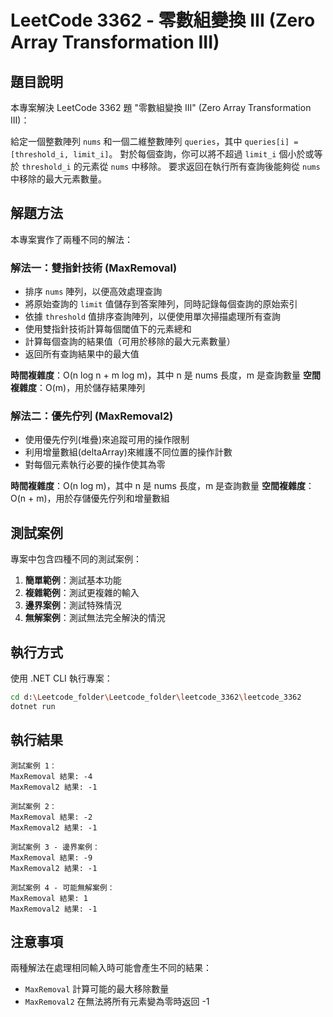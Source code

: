 # LeetCode 3362 - 零數組變換 III (Zero Array Transformation III)

## 題目說明

本專案解決 LeetCode 3362 題 "零數組變換 III" (Zero Array Transformation III)：

給定一個整數陣列 `nums` 和一個二維整數陣列 `queries`，其中 `queries[i] = [threshold_i, limit_i]`。
對於每個查詢，你可以將不超過 `limit_i` 個小於或等於 `threshold_i` 的元素從 `nums` 中移除。
要求返回在執行所有查詢後能夠從 `nums` 中移除的最大元素數量。

## 解題方法

本專案實作了兩種不同的解法：

### 解法一：雙指針技術 (MaxRemoval)

- 排序 `nums` 陣列，以便高效處理查詢
- 將原始查詢的 `limit` 值儲存到答案陣列，同時記錄每個查詢的原始索引
- 依據 `threshold` 值排序查詢陣列，以便使用單次掃描處理所有查詢
- 使用雙指針技術計算每個閾值下的元素總和
- 計算每個查詢的結果值（可用於移除的最大元素數量）
- 返回所有查詢結果中的最大值

**時間複雜度**：O(n log n + m log m)，其中 n 是 nums 長度，m 是查詢數量
**空間複雜度**：O(m)，用於儲存結果陣列

### 解法二：優先佇列 (MaxRemoval2)

- 使用優先佇列(堆疊)來追蹤可用的操作限制
- 利用增量數組(deltaArray)來維護不同位置的操作計數
- 對每個元素執行必要的操作使其為零

**時間複雜度**：O(n log m)，其中 n 是 nums 長度，m 是查詢數量
**空間複雜度**：O(n + m)，用於存儲優先佇列和增量數組

## 測試案例

專案中包含四種不同的測試案例：

1. **簡單範例**：測試基本功能
2. **複雜範例**：測試更複雜的輸入
3. **邊界案例**：測試特殊情況
4. **無解案例**：測試無法完全解決的情況

## 執行方式

使用 .NET CLI 執行專案：

```bash
cd d:\Leetcode_folder\Leetcode_folder\leetcode_3362\leetcode_3362
dotnet run
```

## 執行結果

```
測試案例 1：
MaxRemoval 結果: -4
MaxRemoval2 結果: -1

測試案例 2：
MaxRemoval 結果: -2
MaxRemoval2 結果: -1

測試案例 3 - 邊界案例：
MaxRemoval 結果: -9
MaxRemoval2 結果: -1

測試案例 4 - 可能無解案例：
MaxRemoval 結果: 1
MaxRemoval2 結果: -1
```

## 注意事項

兩種解法在處理相同輸入時可能會產生不同的結果：
- `MaxRemoval` 計算可能的最大移除數量
- `MaxRemoval2` 在無法將所有元素變為零時返回 -1
